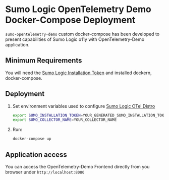 # Sumo Logic OpenTelemetry Demo Docker-Compose Deployment

`sumo-opentelemetry-demo` custom docker-compose has been developed to present
capabilities of Sumo Logic o11y with OpenTelemetry-Demo application.

## Minimum Requirements

You will need the
[Sumo Logic Installation Token](https://help.sumologic.com/docs/manage/security/installation-tokens/)
and installed dockern, docker-compose.

## Deployment

1. Set environment variables used to configure [Sumo Logic OTel Distro](https://github.com/SumoLogic/sumologic-otel-collector)

    ```bash
   export SUMO_INSTALLATION_TOKEN=YOUR_GENERATED_SUMO_INSTALLATION_TOKEN
   export SUMO_COLLECTOR_NAME=YOUR_COLLECTOR_NAME
   ```

1. Run:

   ```bash
   docker-compose up
   ```

## Application access

You can access the OpenTelemetry-Demo Frontend directly from you browser under `http://localhost:8080`
